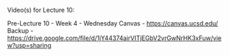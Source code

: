 Video(s) for Lecture 10:

Pre-Lecture 10 - Week 4 - Wednesday
Canvas - https://canvas.ucsd.edu/  
Backup - https://drive.google.com/file/d/1jY44374airVITjEGbV2vrGwNrHK3xFuw/view?usp=sharing
